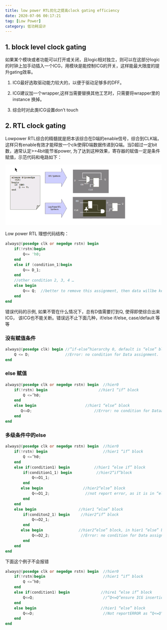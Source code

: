 ```yaml
---
title: low power RTL优化之提高clock gating efficiency
date: 2020-07-06 00:17:21
tag: [Low Power]
category: 低功耗设计
---
```




## 1. block level clock gating

如果某个模块或者功能可以打开或关闭，且logic相对独立，则可以在这部分logic的时钟上加手动插入一个ICG，用模块是能控制ICG的开关，这样能最大限度的提升gating效率。

1. ICG最好选取驱动能力较大的，以便于驱动足够多的DFF。

2. ICG建议加一个wrapper,这样当需要替换其他工艺时，只需要将wrapper里的instance 换掉。

3. 综合时对此类ICG设置don’t touch

<!--more-->



## 2. RTL clock gating

Lowpower RTL综合的精髓就是把本该综合在D端的enable信号，综合到CLK端，这样只有enable有效才能释放一个clk使得D端数据传递到Q端。当D超过一定bit数，通常认定>=4bit能节省power, 为了达到这种效果，寄存器的赋值一定是条件赋值，示范代码和电路如下：

![17090914384611ec553ccb5a31](assets/17090914384611ec553ccb5a31.png)



Low power RTL 理想代码结构：

```verilog
always@(posedge clk or negedge rstn) begin
    if(!rstn)begin
        Q<= 'h0;
    end
    else if (condition_1)begin
        Q<= D_1;
    end
    //other condition 2, 3, 4 …
	else begin
		Q<= Q;  //better to remove this assignment, then data willbe kept.
	end
end
```



错误代码的示例, 如果不管在什么情况下，总有D值需要打到Q, 使得即使综合出来ICG， 该ICG也不能关断。错误远不止下面几种，if/else if/else, case/default 等等

### 没有赋值条件

```verilog
always@(posedge clk) begin //”if-else”hierarchy 0, default is “else” block
	Q <= D;                //Error: no condition for Data assignment.
end
```

### else 赋值

```verilog
always@(posedge clk or negedge rstn) begin  //hier0
    if(!rstn) begin                       //hier1 “if” block
		Q <=’h0;   
    end 
    else begin                      //hier1 “else” block
       Q<=D;                            //Error: no condition for Dataassignment.
   	end
end
```

### 多级条件中的else

```verilog
always@(posedge clk or negedge rstn) begin  //hier0
    if(!rstn) begin                         //hier1 “if” block
		Q <=’h0;  
	end 
    else if(condition1) begin           //hier1 “else if” block
		if(condition1_1) begin           //hier2“if”block
			Q<=D1_1;
		end 
       else begin                  //hier2“else” block
			Q<=D1_2;                //not report error, as it is in “else if”block.
		end
	end 
    else begin                   //hier1 “else” block
		if(conditon2_1) begin     //hier2“if” block
			Q<=D2_1;
		end 
       else begin                //hier2“else” block, in hier1 “else” block
			Q<=D2_2;              //Error: no condition for Data assignment.
		end
	end
end
```

下面这个例子不会报错

```verilog
always@(posedge clk or negedge rstn) begin  //hier0
	if(!rstn)begin                          //hier1 “if” block
		Q <=’h0;   
	end
    else if(condition1) begin              //hire1 “else if” block
		Q<=Q;                               //”Q<=Q”ensure ICG insertion
	end
    else begin                             //hier1 “else” block
		Q<=D;                               //Not reportERROR as “Q<=Q” in “else if”.
	end
end
```

